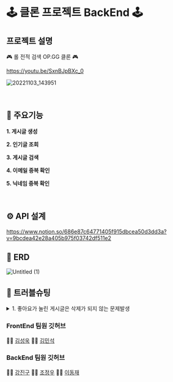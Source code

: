 # 🕹 클론 프로젝트 BackEnd 🕹

## 프로젝트 설명
🎮 롤 전적 검색 OP.GG 클론 🎮


https://youtu.be/SxnBJpBXc_0

![20221103_143951](https://user-images.githubusercontent.com/111861625/199654656-3c1ca99b-6df5-479f-9a44-0efcb9ec9a6e.png)


<br>



## 🌟 주요기능
**1. 게시글 생성**

**2. 인기글 조회**

**3. 게시글 검색**

**4. 이메일 중복 확인**

**5. 닉네임 중복 확인**


<br>

## ⚙ API 설계
https://www.notion.so/686e87c64771405f915dbcea50d3dd3a?v=9bcdea42e28a405b975f03742df511e2

## 🔐 ERD
![Untitled (1)](https://user-images.githubusercontent.com/111861625/199657256-9fc249ce-94db-48de-a807-c2fc277602a5.png)


## 🚀 트러블슈팅

<details>
<summary>1. 좋아요가 눌린 게시글은 삭제가 되지 않는 문제발생
</summary>
<div markdown="1">  
    
    👌 post delete 수정

     PostService delete 부분에
     likesRepository.deleteAllByPost(post); 추가

     LikesRepository 에
     void deleteAllByPost(Post post); 추가
	    
</div>
</details>


### FrontEnd 팀원 깃허브
👩‍💻 [김성욱](https://github.com/) 👩‍💻 [김민석](https://github.com/) 

### BackEnd 팀원 깃허브
👩‍💻 [강진구](https://github.com/kang0906) 👩‍💻 [조정우](https://github.com/jjw0611) 👨‍💻 [이동재](https://github.com/Pdongjaelee)
